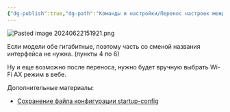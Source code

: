```yaml
---
{"dg-publish":true,"dg-path":"Команды и настройки/Перенос настроек между роутерами Keenetic.md","permalink":"/komandy-i-nastrojki/perenos-nastroek-mezhdu-routerami-keenetic/","updated":"2024-10-06T02:53:02+03:00"}
---
```


![Pasted image 20240622151921.png](/img/user/%D0%98%D1%81%D1%85%D0%BE%D0%B4%D0%BD%D0%B8%D0%BA%D0%B8/Pasted%20image%2020240622151921.png)

Если модели обе гигабитные, поэтому часть со сменой названия интерфейса не нужна. (пункты 4 по 6)

Ну и еще возможно после переноса, нужно будет вручную выбрать Wi-Fi AX режим в вебе.

Дополнительные материалы:
- [Сохранение файла конфигурации startup-config](https://help.keenetic.com/hc/ru/articles/360000575200-Сохранение-файла-конфигурации-startup-config)